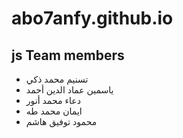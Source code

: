 # abo7anfy.github.io

## js Team members


- تسنيم محمد ذكي
- ياسمين عماد الدين أحمد
- دعاء محمد أنور 
- ايمان محمد طه
- محمود توفيق هاشم


